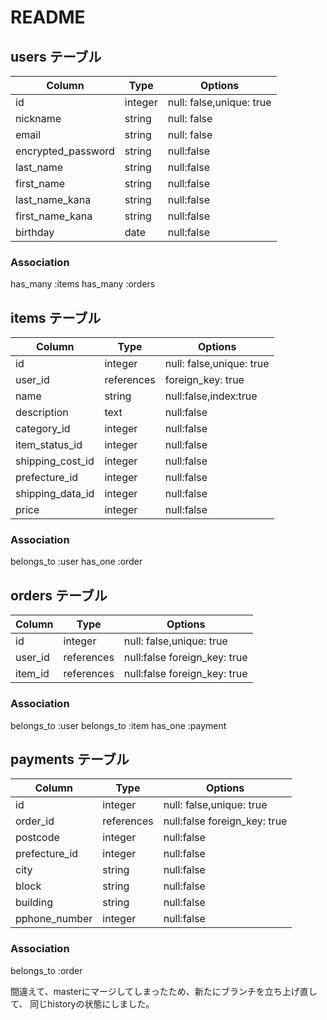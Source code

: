 # README

## users テーブル

| Column              | Type    | Options                  |
| ------------------- | ------- | ------------------------ |
| id                  | integer | null: false,unique: true |
| nickname            | string  | null: false              |
| email               | string  | null: false              |
| encrypted_password  | string  | null:false               |
| last_name           | string  | null:false               |
| first_name          | string  | null:false               |
| last_name_kana      | string  | null:false               |
| first_name_kana     | string  | null:false               |
| birthday            | date    | null:false               |

### Association
has_many :items
has_many :orders


##  items テーブル
| Column              | Type       | Options                  |
| ------------------- | ---------- | ------------------------ |
| id                  | integer    | null: false,unique: true |
| user_id             | references | foreign_key: true        |
| name                | string     | null:false,index:true    |
| description         | text       | null:false               |
| category_id         | integer    | null:false               |
| item_status_id      | integer    | null:false               |
| shipping_cost_id    | integer    | null:false               |
| prefecture_id       | integer    | null:false               |
| shipping_data_id    | integer    | null:false               |
| price               | integer    | null:false               |

### Association
belongs_to :user
has_one :order



##  orders テーブル
| Column              | Type        | Options                       |
| ------------------- | ----------- | ----------------------------- |
|  id                 | integer     | null: false,unique: true      |
| user_id             | references  | null:false foreign_key: true  |
| item_id             | references  | null:false foreign_key: true  |

### Association
belongs_to :user
belongs_to :item
has_one :payment



##  payments テーブル
| Column              | Type       | Options                        |
| ------------------- | ---------- | ------------------------------ |
| id                  | integer    | null: false,unique: true       |
| order_id            | references | null:false foreign_key: true   |
| postcode            | integer    | null:false                     |
| prefecture_id       | integer    | null:false                     |
| city                | string     | null:false                     |
| block               | string     | null:false                     |
| building            | string     | null:false                     |
| pphone_number       | integer    | null:false                     |

### Association
belongs_to :order


間違えて、masterにマージしてしまったため、新たにブランチを立ち上げ直して、
同じhistoryの状態にしました。